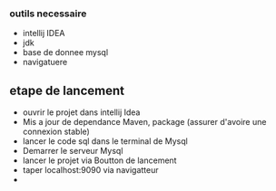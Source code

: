 ### outils necessaire

* intellij  IDEA
* jdk
* base de donnee mysql
* navigatuere


## etape de lancement

* ouvrir le projet dans intellij Idea
* Mis a jour de dependance Maven, package (assurer d'avoire une connexion stable)
* lancer le code sql dans le terminal de Mysql
* Demarrer le serveur Mysql
* lancer le projet via Boutton de lancement
* taper localhost:9090 via navigatteur
* 
